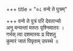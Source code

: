 +++
title = "०८ वन्वे ते पुत्रम्"

+++
वन्वे ते पुत्रं परि देवताभ्यो  
अनु मन्यन्तां मरुतः पृश्निमातरः ।  
गर्भस् त्वा दशमास्यः प्र विशतु  
कुमारं जातं पिपृताम् उपस्थे ॥